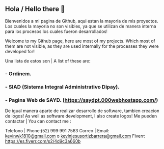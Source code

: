 ## Hola / Hello there 👋

Bienvenidos a mi pagina de Github, aqui estan la mayoria de mis proyectos.
Los cuales la mayoria no son visibles, ya que se utilizan de manera interna para los procesos los cuales fueron desarrollados!

Welcome to my Github page, here are most of my projects.
Which most of them are not visible, as they are used internally for the processes they were developed for!

Una lista de estos son | A list of these are: 
### - Ordinem.
### - SIAD (Sistema Integral Administrativo Dipay).
### - Pagina Web de SAYD. (https://saydpt.000webhostapp.com/)

De igual manera aparte de realizar desarrollo de software, tambien creacion de logos!
As well as software development, I also create logos!
Me pueden contactar | You can contact me :

Telefono | Phone:(52) 999 991 7583
Correo | Email: kevinwk1810@gmail.com o kevinjesusortizbarrera@gmail.com
Fiverr: https://es.fiverr.com/s2/4d9c3a660b


<!--
**KevinOrtizWK/KevinOrtizWK** is a ✨ _special_ ✨ repository because its `README.md` (this file) appears on your GitHub profile.

Here are some ideas to get you started:

- 🔭 I’m currently working on ...
- 🌱 I’m currently learning ...
- 👯 I’m looking to collaborate on ...
- 🤔 I’m looking for help with ...
- 💬 Ask me about ...
- 📫 How to reach me: ...
- 😄 Pronouns: ...
- ⚡ Fun fact: ...
-->
